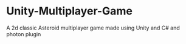 # Unity-Multiplayer-Game
A 2d classic Asteroid multiplayer game made using Unity and C# and photon plugin

